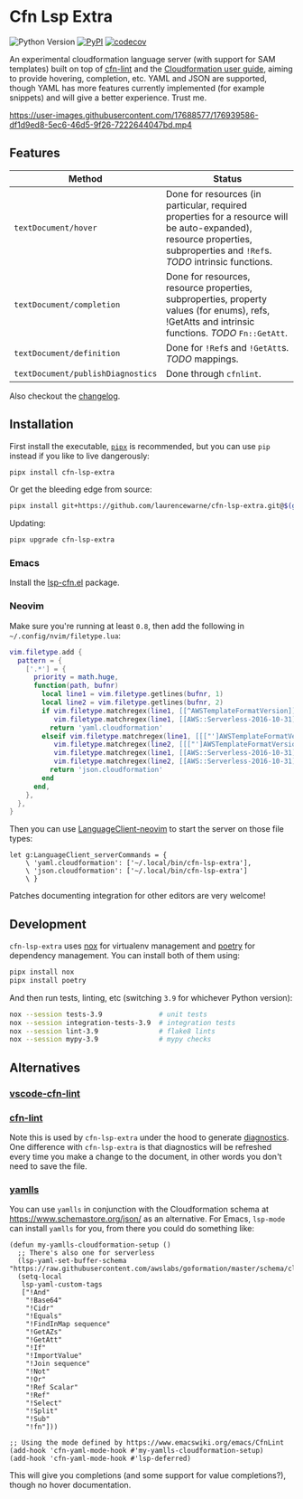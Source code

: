 # Cfn Lsp Extra

![Python Version](https://img.shields.io/pypi/pyversions/cfn-lsp-extra) [![PyPI](https://img.shields.io/pypi/v/cfn-lsp-extra)](CHANGELOG.md) [![codecov](https://codecov.io/gh/LaurenceWarne/cfn-lsp-extra/branch/master/graph/badge.svg?token=48ixiDIBpq)](https://codecov.io/gh/LaurenceWarne/cfn-lsp-extra)

An experimental cloudformation language server (with support for SAM templates) built on top of [cfn-lint](https://github.com/aws-cloudformation/cfn-lint) and the [Cloudformation user guide](https://github.com/awsdocs/aws-cloudformation-user-guide), aiming to provide hovering, completion, etc.  YAML and JSON are supported, though YAML has more features currently implemented (for example snippets) and will give a better experience.  Trust me.

https://user-images.githubusercontent.com/17688577/176939586-df1d9ed8-5ec6-46d5-9f26-7222644047bd.mp4

## Features

| Method                            | Status                                                                                                                                                                    |
|-----------------------------------|---------------------------------------------------------------------------------------------------------------------------------------------------------------------------|
| `textDocument/hover`              | Done for resources (in particular, required properties for a resource will be auto-expanded), resource properties, subproperties and `!Ref`s. *TODO* intrinsic functions. |
| `textDocument/completion`         | Done for resources, resource properties, subproperties, property values (for enums), refs, !GetAtts and intrinsic functions. *TODO* `Fn::GetAtt`.                         |
| `textDocument/definition`         | Done for `!Ref`s and `!GetAtt`s.  *TODO* mappings.                                                                                                                        |
| `textDocument/publishDiagnostics` | Done through `cfnlint`.                                                                                                                                                   |

Also checkout the [changelog](/CHANGELOG.md).

## Installation

First install the executable, [`pipx`](https://pypa.github.io/pipx/) is recommended, but you can use `pip` instead if you like to live dangerously:

```bash
pipx install cfn-lsp-extra
```

Or get the bleeding edge from source:

```bash
pipx install git+https://github.com/laurencewarne/cfn-lsp-extra.git@$(git ls-remote git@github.com:laurencewarne/cfn-lsp-extra.git | head -1 | cut -f1)
```

Updating:

```bash
pipx upgrade cfn-lsp-extra
```

### Emacs

Install the [lsp-cfn.el](https://github.com/LaurenceWarne/lsp-cfn.el) package.

### Neovim

Make sure you're running at least `0.8`, then add the following in `~/.config/nvim/filetype.lua`:

```lua
vim.filetype.add {
  pattern = {
    ['.*'] = {
      priority = math.huge,
      function(path, bufnr)
        local line1 = vim.filetype.getlines(bufnr, 1)
        local line2 = vim.filetype.getlines(bufnr, 2)
        if vim.filetype.matchregex(line1, [[^AWSTemplateFormatVersion]] ) or
           vim.filetype.matchregex(line1, [[AWS::Serverless-2016-10-31]] ) then
          return 'yaml.cloudformation'
        elseif vim.filetype.matchregex(line1, [[["']AWSTemplateFormatVersion]] ) or
           vim.filetype.matchregex(line2, [[["']AWSTemplateFormatVersion]] ) or
           vim.filetype.matchregex(line1, [[AWS::Serverless-2016-10-31]] ) or
           vim.filetype.matchregex(line2, [[AWS::Serverless-2016-10-31]] ) then
          return 'json.cloudformation'
        end
      end,
    },
  },
}
```

Then you can use [LanguageClient-neovim](https://github.com/autozimu/LanguageClient-neovim) to start the server on those file types:

```vim
let g:LanguageClient_serverCommands = {
    \ 'yaml.cloudformation': ['~/.local/bin/cfn-lsp-extra'],
    \ 'json.cloudformation': ['~/.local/bin/cfn-lsp-extra']
    \ }
```


Patches documenting integration for other editors are very welcome!

## Development

`cfn-lsp-extra` uses [nox](https://github.com/wntrblm/nox) for virtualenv management and [poetry](https://github.com/python-poetry/poetry) for dependency management.  You can install both of them using:

```bash
pipx install nox
pipx install poetry
```

And then run tests, linting, etc (switching `3.9` for whichever Python version):

```bash
nox --session tests-3.9              # unit tests
nox --session integration-tests-3.9  # integration tests
nox --session lint-3.9               # flake8 lints
nox --session mypy-3.9               # mypy checks
```

## Alternatives

### [vscode-cfn-lint](https://github.com/aws-cloudformation/cfn-lint-visual-studio-code)

### [cfn-lint](https://github.com/aws-cloudformation/cfn-lint)

Note this is used by `cfn-lsp-extra` under the hood to generate [diagnostics](https://microsoft.github.io/language-server-protocol/specifications/lsp/3.17/specification/#diagnostic).  One difference with `cfn-lsp-extra` is that diagnostics will be refreshed every time you make a change to the document, in other words you don't need to save the file.

### [yamlls](https://github.com/redhat-developer/yaml-language-server)

You can use `yamlls` in conjunction with the Cloudformation schema at https://www.schemastore.org/json/ as an alternative.  For Emacs, `lsp-mode` can install `yamlls` for you, from there you could do something like:

```elisp
(defun my-yamlls-cloudformation-setup ()
  ;; There's also one for serverless
  (lsp-yaml-set-buffer-schema "https://raw.githubusercontent.com/awslabs/goformation/master/schema/cloudformation.schema.json")
  (setq-local
   lsp-yaml-custom-tags
   ["!And"
    "!Base64"
    "!Cidr"
    "!Equals"
    "!FindInMap sequence"
    "!GetAZs"
    "!GetAtt"
    "!If"
    "!ImportValue"
    "!Join sequence"
    "!Not"
    "!Or"
    "!Ref Scalar"
    "!Ref"
    "!Select"
    "!Split"
    "!Sub"
    "!fn"]))

;; Using the mode defined by https://www.emacswiki.org/emacs/CfnLint
(add-hook 'cfn-yaml-mode-hook #'my-yamlls-cloudformation-setup)
(add-hook 'cfn-yaml-mode-hook #'lsp-deferred)
```

This will give you completions (and some support for value completions?), though no hover documentation.
